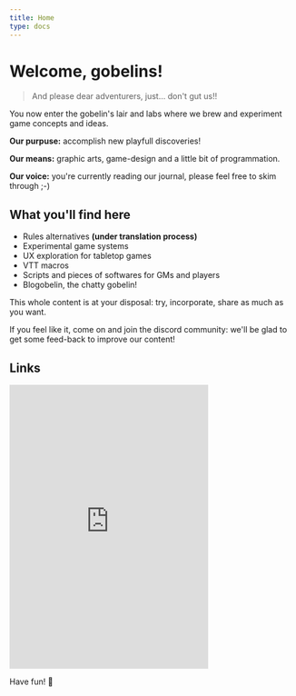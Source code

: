 ```yaml
---
title: Home
type: docs
---
```


# Welcome, gobelins!

>And please dear adventurers, just... don't gut us!!

You now enter the gobelin's lair and labs where we brew and experiment game concepts and ideas.

**Our purpuse:** accomplish new playfull discoveries!

**Our means:** graphic arts, game-design and a little bit of programmation.

**Our voice:** you're currently reading our journal, please feel free to skim through ;-)


## What you'll find here

* Rules alternatives **(under translation process)**
* Experimental game systems
* UX exploration for tabletop games
* VTT macros
* Scripts and pieces of softwares for GMs and players
* Blogobelin, the chatty gobelin!

This whole content is at your disposal: try, incorporate, share as much as you want.

If you feel like it, come on and join the discord community: we'll be glad to get some feed-back to improve our content!

## Links

<div>
<iframe src="https://discord.com/widget?id=784169408440303636&theme=dark" width="350" height="500" allowtransparency="true" frameborder="0" sandbox="allow-popups allow-popups-to-escape-sandbox allow-same-origin allow-scripts"></iframe>
</div>

Have fun! 🙂